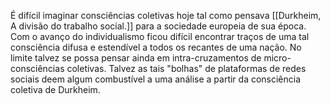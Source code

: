 É difícil imaginar consciências coletivas hoje tal como pensava [[Durkheim, A divisão do trabalho social.]] para a sociedade europeia de sua época. Com o avanço do individualismo ficou difícil encontrar traços de uma tal consciência difusa e estendível a todos os recantes de uma nação. No limite talvez se possa pensar ainda em intra-cruzamentos de micro-consciências coletivas. Talvez as tais "bolhas" de plataformas de redes sociais deem algum combustível a uma análise a partir da consciência coletiva de Durkheim. 